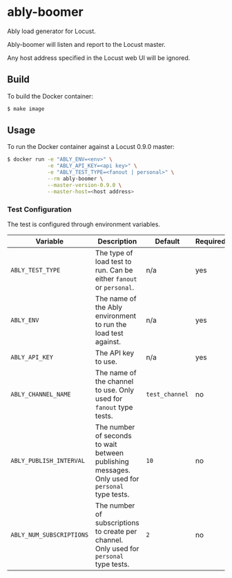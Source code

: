 # ably-boomer

Ably load generator for Locust.

Ably-boomer will listen and report to the Locust master.

Any host address specified in the Locust web UI will be ignored.

## Build

To build the Docker container:

```bash
$ make image
```

## Usage

To run the Docker container against a Locust 0.9.0 master:

```bash
$ docker run -e "ABLY_ENV=<env>" \
             -e "ABLY_API_KEY=<api key>" \
             -e "ABLY_TEST_TYPE=<fanout | personal>" \
             --rm ably-boomer \
             --master-version-0.9.0 \
             --master-host=<host address>
```

### Test Configuration

The test is configured through environment variables.

Variable | Description | Default | Required
--- | --- | --- | ---
`ABLY_TEST_TYPE` | The type of load test to run. Can be either `fanout` or `personal`. | n/a | yes
`ABLY_ENV` | The name of the Ably environment to run the load test against. | n/a | yes
`ABLY_API_KEY` | The API key to use. | n/a | yes
`ABLY_CHANNEL_NAME` | The name of the channel to use. Only used for `fanout` type tests. | `test_channel` | no
`ABLY_PUBLISH_INTERVAL` | The number of seconds to wait between publishing messages. Only used for `personal` type tests. | `10` | no
`ABLY_NUM_SUBSCRIPTIONS` | The number of subscriptions to create per channel. Only used for `personal` type tests. | `2` | no
